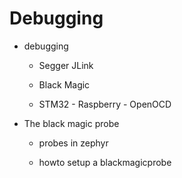 # Debugging


* debugging


    * Segger JLink


    * Black Magic


    * STM32 - Raspberry - OpenOCD


* The black magic probe


    * probes in zephyr


    * howto setup a blackmagicprobe
